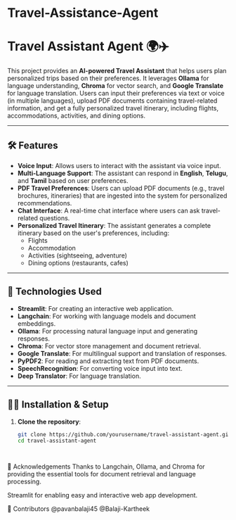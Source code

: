 # Travel-Assistance-Agent

# Travel Assistant Agent 🌍✈️

This project provides an **AI-powered Travel Assistant** that helps users plan personalized trips based on their preferences. It leverages **Ollama** for language understanding, **Chroma** for vector search, and **Google Translate** for language translation. Users can input their preferences via text or voice (in multiple languages), upload PDF documents containing travel-related information, and get a fully personalized travel itinerary, including flights, accommodations, activities, and dining options.

---

## 🛠️ Features

- **Voice Input**: Allows users to interact with the assistant via voice input.
- **Multi-Language Support**: The assistant can respond in **English**, **Telugu**, and **Tamil** based on user preferences.
- **PDF Travel Preferences**: Users can upload PDF documents (e.g., travel brochures, itineraries) that are ingested into the system for personalized recommendations.
- **Chat Interface**: A real-time chat interface where users can ask travel-related questions.
- **Personalized Travel Itinerary**: The assistant generates a complete itinerary based on the user's preferences, including:
  - Flights
  - Accommodation
  - Activities (sightseeing, adventure)
  - Dining options (restaurants, cafes)

---

## 🚀 Technologies Used

- **Streamlit**: For creating an interactive web application.
- **Langchain**: For working with language models and document embeddings.
- **Ollama**: For processing natural language input and generating responses.
- **Chroma**: For vector store management and document retrieval.
- **Google Translate**: For multilingual support and translation of responses.
- **PyPDF2**: For reading and extracting text from PDF documents.
- **SpeechRecognition**: For converting voice input into text.
- **Deep Translator**: For language translation.

---

## 🧑‍💻 Installation & Setup

1. **Clone the repository**:
   ```bash
   git clone https://github.com/yourusername/travel-assistant-agent.git
   cd travel-assistant-agent




📝 Acknowledgements
Thanks to Langchain, Ollama, and Chroma for providing the essential tools for document retrieval and language processing.

Streamlit for enabling easy and interactive web app development.


👥 Contributors
@pavanbalaji45
@Balaji-Kartheek
